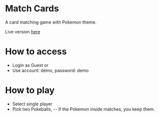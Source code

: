 # Match Cards
A card matching game with Pokemon theme.

Live version [here](https://matchcards-7d5da.firebaseapp.com/selectgamemode)

# How to access
- Login as Guest or 
- Use account: demo, password: demo

# How to play
- Select single player
- Pick two Pokeballs, 
  -- if the Pokemon inside matches, you keep them. 
